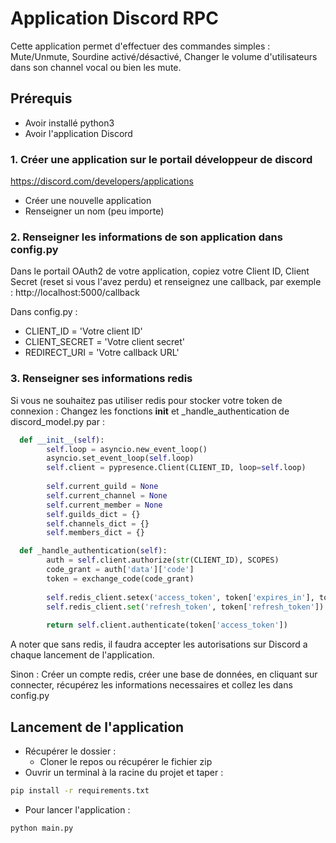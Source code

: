 # Application Discord RPC
Cette application permet d'effectuer des commandes simples : Mute/Unmute, Sourdine activé/désactivé, Changer le volume d'utilisateurs dans son channel vocal ou bien les mute.
## Prérequis
- Avoir installé python3
- Avoir l'application Discord
### 1. Créer une application sur le portail développeur de discord 
https://discord.com/developers/applications
- Créer une nouvelle application
- Renseigner un nom (peu importe)

### 2. Renseigner les informations de son application dans config.py
Dans le portail OAuth2 de votre application, copiez votre Client ID, Client Secret (reset si vous l'avez perdu) et renseignez une callback, par exemple : http://localhost:5000/callback 

Dans config.py :
- CLIENT_ID = 'Votre client ID'
- CLIENT_SECRET = 'Votre client secret'
- REDIRECT_URI = 'Votre callback URL'

### 3. Renseigner ses informations redis 
Si vous ne souhaitez pas utiliser redis pour stocker votre token de connexion :
Changez les fonctions __init__ et _handle_authentication de discord_model.py par : 

```python
  def __init__(self):
        self.loop = asyncio.new_event_loop()
        asyncio.set_event_loop(self.loop)
        self.client = pypresence.Client(CLIENT_ID, loop=self.loop)
        
        self.current_guild = None
        self.current_channel = None
        self.current_member = None
        self.guilds_dict = {}
        self.channels_dict = {}
        self.members_dict = {}
```

```python
  def _handle_authentication(self):
        auth = self.client.authorize(str(CLIENT_ID), SCOPES)
        code_grant = auth['data']['code']
        token = exchange_code(code_grant)
        
        self.redis_client.setex('access_token', token['expires_in'], token['access_token'])
        self.redis_client.set('refresh_token', token['refresh_token'])
        
        return self.client.authenticate(token['access_token'])
```

A noter que sans redis, il faudra accepter les autorisations sur Discord a chaque lancement de l'application.

Sinon : 
Créer un compte redis, créer une base de données, en cliquant sur connecter, récupérez les informations necessaires et collez les dans config.py

## Lancement de l'application

- Récupérer le dossier :
  - Cloner le repos ou récupérer le fichier zip
- Ouvrir un terminal à la racine du projet et taper :
```cmd
pip install -r requirements.txt
```
- Pour lancer l'application :
```cmd
python main.py
```
